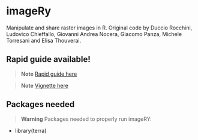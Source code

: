 # imageRy

Manipulate and share raster images in R.
Original code by Duccio Rocchini, Ludovico Chieffallo, Giovanni Andrea Nocera, Giacomo Panza, Michele Torresani and Elisa Thouverai.

## Rapid guide available!

> **Note**
[Rapid guide here](https://htmlpreview.github.io/?https://github.com/ducciorocchini/imageRy/blob/main/imageRy_rapid_manual.html)

> **Note**
[Vignette here](https://htmlpreview.github.io/?https://github.com/ducciorocchini/imageRy/blob/main/vignette.html)

## Packages needed

> **Warning**
> Packages needed to properly run imageRY:
+ library(terra)
